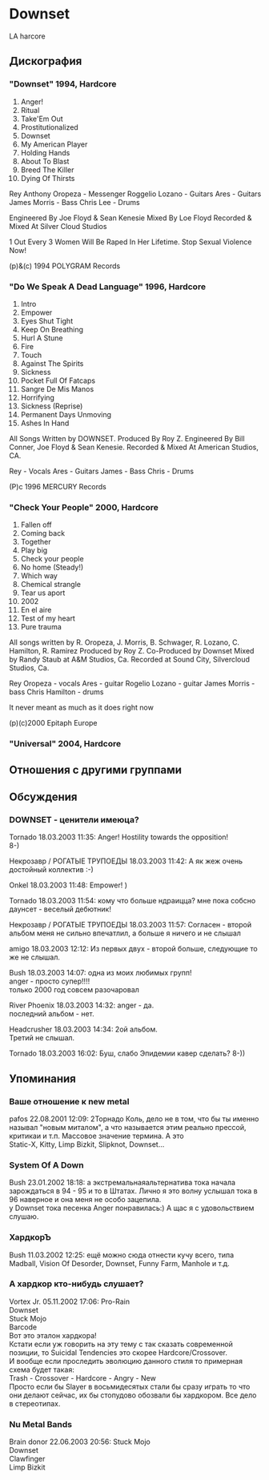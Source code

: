 # Downset

LA harcore

## Дискография

### "Downset" 1994, Hardcore

1. Anger!
2. Ritual
3. Take'Em Out
4. Prostitutionalized
5. Downset
6. My American Player
7. Holding Hands
8. About To Blast
9. Breed The Killer
10. Dying Of Thirsts

 Rey Anthony Oropeza - Messenger
 Roggelio Lozano - Guitars
 Ares - Guitars
 James Morris - Bass
 Chris Lee - Drums

Engineered By Joe Floyd & Sean Kenesie
Mixed By Loe Floyd
Recorded & Mixed At Silver Cloud Studios

1 Out Every 3 Women Will Be Raped In Her Lifetime. Stop Sexual Violence Now!

(p)&(c) 1994 POLYGRAM Records

### "Do We Speak A Dead Language" 1996, Hardcore

01. Intro
02. Empower
03. Eyes Shut Tight
04. Keep On Breathing
05. Hurl A Stune
06. Fire
07. Touch
08. Against The Spirits
09. Sickness
10. Pocket Full Of Fatcaps
11. Sangre De Mis Manos
12. Horrifying
13. Sickness (Reprise)
14. Permanent Days Unmoving
15. Ashes In Hand

All Songs Written by DOWNSET.
Produced By Roy Z.
Engineered By Bill Conner, Joe Floyd & Sean Kenesie.
Recorded & Mixed At American Studios, CA.

Rey - Vocals
Ares - Guitars
James - Bass
Chris - Drums

(P)c 1996 MERCURY Records

### "Check Your People" 2000, Hardcore

01. Fallen off
02. Coming back
03. Together
04. Play big
05. Check your people
06. No home (Steady!)
07. Which way
08. Chemical strangle
09. Tear us aport
10. 2002
11. En el aire
12. Test of my heart
13. Pure trauma

All songs written by R. Oropeza, J. Morris, B. Schwager, R. Lozano, C. 
Hamilton, R. Ramirez
Produced by Roy Z.
Co-Produced by Downset
Mixed by Randy Staub at A&M Studios, Ca.
Recorded at Sound City, Silvercloud Studios, Ca.

Rey Oropeza - vocals
Ares - guitar
Rogelio Lozano - guitar
James Morris - bass
Chris Hamilton - drums


It never meant as much as it does right now

(p)(c)2000 Epitaph Europe

### "Universal" 2004, Hardcore




## Отношения с другими группами


## Обсуждения

### DOWNSET - ценители имеюца?

Tornado 18.03.2003 11:35:
Anger! Hostility towards the opposition!<BR>8-)

Некрозавр / РОГАТЫЕ ТРУПОЕДЫ 18.03.2003 11:42:
А як жеж очень достойный коллектив :-)<BR>

Onkel 18.03.2003 11:48:
Empower! )

Tornado 18.03.2003 11:54:
кому что больше ндраицца? мне пока собсно даунсет - веселый дебютник!

Некрозавр / РОГАТЫЕ ТРУПОЕДЫ 18.03.2003 11:57:
Согласен - второй альбом меня не сильно впечатлил, а больше я ничего и не слышал

amigo 18.03.2003 12:12:
Из первых двух - второй больше, следующие то же не слышал.

Bush 18.03.2003 14:07:
одна из моих любимых групп!<BR>anger - просто супер!!!!<BR>только 2000 год совсем разочаровал

River Phoenix 18.03.2003 14:32:
anger - да.<BR>последний альбом - нет.

Headcrusher 18.03.2003 14:34:
2ой альбом.<BR>Третий не слышал.

Tornado 18.03.2003 16:02:
Буш, слабо Эпидемии кавер сделать? 8-))



## Упоминания

### Ваше отношение к new metal

pafos 22.08.2001 12:09:
2Торнадо Коль, дело не в том, что бы ты именно называл "новым миталом", а что называется этим реально прессой, критикаи и т.п. Массовое значение термина. А это<BR>Static-X, Kitty, Limp Bizkit, Slipknot, Downset... 

### System Of A Down

Bush 23.01.2002 18:18:
а экстремальнаяальтернатива тока начала зарождаться в 94 - 95 и то в Штатах. Лично я это волну услышал тока в 96 наверное и она меня не особо зацепила. <BR>у Downset тока песенка Anger понравилась:) А щас я с удовольствием слушаю.

### ХардкорЪ

Bush 11.03.2002 12:25:
ещё можно сюда отнести кучу всего, типа Madball, Vision Of Desorder, Downset, Funny Farm, Manhole и т.д.

### А хардкор кто-нибудь слушает?

Vortex Jr. 05.11.2002 17:06:
Pro-Rain <BR>Downset<BR>Stuck Mojo<BR>Barcode<BR>Вот это эталон хардкора!<BR>Кстати если уж говорить на эту тему с так сказать современной позиции, то Suicidal Tendencies это скорее Hardcore/Crossover.<BR>И вообще если проследить эволюцию данного стиля то примерная схема будет такая:<BR>Trash - Crossover - Hardcore - Angry - New<BR>Просто если бы Slayer в восьмидесятых стали бы сразу играть то что они делают сейчас, их бы стопудово обозвали бы хардкором. Все дело в стереотипах. <BR>

### Nu Metal Bands

Brain donor 22.06.2003 20:56:
Stuck Mojo<BR>Downset<BR>Clawfinger<BR>Limp Bizkit


